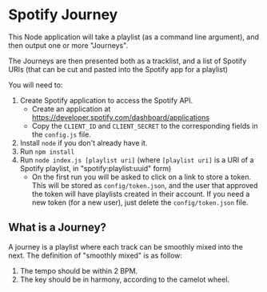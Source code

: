 # Spotify Journey

This Node application will take a playlist (as a command line argument), and then output one or more "Journeys".

The Journeys are then presented both as a tracklist, and a list of Spotify URIs (that can be cut and pasted into the Spotify app for a playlist)

You will need to:

1. Create Spotify application to access the Spotify API.
   - Create an application at https://developer.spotify.com/dashboard/applications
   - Copy the `CLIENT_ID` and `CLIENT_SECRET` to the corresponding fields in the `config.js` file.
1. Install `node` if you don't already have it.
1. Run `npm install`
1. Run `node index.js [playlist uri]` (where `[playlist uri]` is a URI of a Spotify playlist, in "spotify:playlist:uuid" form)
   - On the first run you will be asked to click on a link to store a token. This will be stored as `config/token.json`, and the user that approved the token will have playlists created in their account. If you need a new token (for a new user), just delete the `config/token.json` file.

## What is a Journey?

A journey is a playlist where each track can be smoothly mixed into the next. The definition of "smoothly mixed" is as follow:

1. The tempo should be within 2 BPM.
1. The key should be in harmony, according to the camelot wheel.
